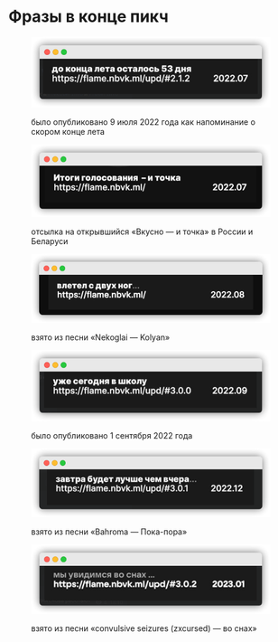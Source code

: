 # Фразы в конце пикч

<figure><img src="../.gitbook/assets/image (10).png" alt=""><figcaption><p>было опубликовано 9 июля 2022 года как напоминание о скором конце лета</p></figcaption></figure>

<figure><img src="../.gitbook/assets/image (4).png" alt=""><figcaption><p>отсылка на открывшийся «Вкусно — и точка» в России и Беларуси</p></figcaption></figure>

<figure><img src="../.gitbook/assets/image (9).png" alt=""><figcaption><p>взято из песни «Nekoglai — Kolyan»</p></figcaption></figure>

<figure><img src="../.gitbook/assets/image (26).png" alt=""><figcaption><p>было опубликовано 1 сентября 2022 года</p></figcaption></figure>

<figure><img src="../.gitbook/assets/image (17).png" alt=""><figcaption><p>взято из песни «Bahroma — Пока-пора»</p></figcaption></figure>

<figure><img src="../.gitbook/assets/image (1) (2).png" alt=""><figcaption><p>взято из песни «convulsive seizures (zxcursed) — во снах»</p></figcaption></figure>
